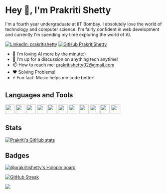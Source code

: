 <!-- # Hey <img src="https://raw.githubusercontent.com/MartinHeinz/MartinHeinz/master/wave.gif" width="30px">, I'm Prakriti Shetty!
 -->
 # Hey 👋, I'm Prakriti Shetty
I'm a fourth year undergraduate at IIT Bombay. I absolutely love the world of technology and computer science. I'm fairly confident in web development and currently I'm spending my time exploring the world of AI.

[![LinkedIn: prakritishetty](https://img.shields.io/badge/-PrakritiShetty-blue?style=flat-square&logo=Linkedin&logoColor=white&link=https://www.linkedin.com/in/prakriti-shetty-0533991b9/)](https://www.linkedin.com/in/prakriti-shetty-0533991b9/)
[![GitHub PrakritiShetty](https://img.shields.io/github/followers/PrakritiShetty?label=follow&style=social)](https://github.com/PrakritiShetty)

- 🌱 I'm loving AI more by the minute:)
- 💬 I'm up for a discussion on anything tech anytime!
- 📫 How to reach me: [prakritishetty02@gmail.com](mailto:prakritishetty02@gmail.com)
- ❤️ Solving Problems!
- ⚡ Fun fact: Music helps me code better!

## Languages and Tools

<code><img height="30" src="https://img.shields.io/badge/-JavaScript-F7DF1E?logo=javascript&logoColor=white&style=plastic"></code>
<code><img height="30" src="https://img.shields.io/badge/-ReactJs-61DAFB?logo=react&logoColor=white&style=plastic"></code>
<code><img height="30" src="https://img.shields.io/badge/-Python-3776AB?logo=python&logoColor=white&style=plastic"></code>
<code><img height="30" src="https://img.shields.io/badge/-Django-092E20?logo=django&logoColor=white&style=plastic"></code>
<code><img height="30" src="https://img.shields.io/badge/-Git-F05032?logo=git&logoColor=white&style=plastic"></code>
<code><img height="30" src="https://img.shields.io/badge/-HTML5-E34F26?logo=html5&logoColor=white&style=plastic"></code>
<code><img height="30" src="https://img.shields.io/badge/-CSS3-1572B6?logo=css3&logoColor=white&style=plastic"></code>
<code><img height="30" src="https://img.shields.io/badge/-MySQL-4479A1?logo=mysql&logoColor=white&style=plastic"></code>
<code><img height="30" src="https://img.shields.io/badge/-C++-00599C?logo=c++&logoColor=white&style=plastic"></code>
<code><img height="30" src="https://img.shields.io/badge/-Markdown-000000?logo=markdown&logoColor=white&style=plastic"></code>
<code><img height="30" src="https://img.shields.io/badge/-JupyterNotebook-F37626?logo=jupyter&logoColor=white&style=plastic"></code>

<!-- 
[![Top Langs](https://github-readme-stats.vercel.app/api/top-langs/?username=PrakritiShetty&layout=compact&theme=onedark)](https://github.com/PrakritiShetty/github-readme-stats) -->

## Stats

[![Prakriti's GitHub stats](https://github-readme-stats.vercel.app/api?username=PrakritiShetty&show_icons=true&count_private=true&theme=tokyonight&include_all_commits=true)](https://github.com/PrakritiShetty/)

## Badges
[![@prakritishetty's Holopin board](https://holopin.me/prakritishetty)](https://holopin.io/@prakritishetty)

[![GitHub Streak](https://github-readme-streak-stats.herokuapp.com?user=PrakritiShetty&theme=tokyonight&hide_border=true&date_format=M%20j%5B%2C%20Y%5D&include_all_commits=true)](https://github.com/PrakritiShetty/)

![](https://hit.yhype.me/github/profile?user_id=63250453)

